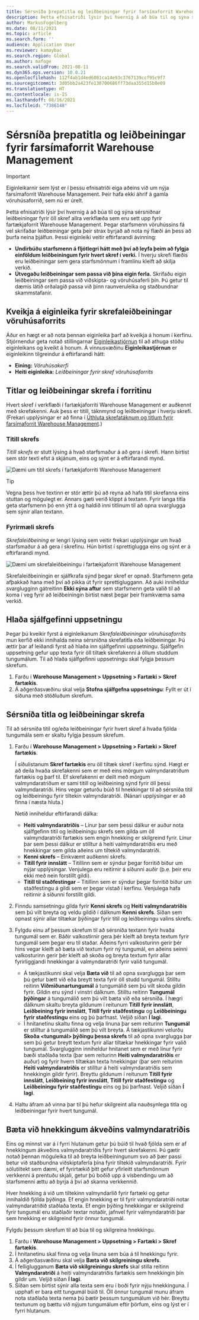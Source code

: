 ```yaml
---
title: Sérsníða þrepatitla og leiðbeiningar fyrir farsímaforrit Warehouse Management
description: Þetta efnisatriði lýsir því hvernig á að búa til og sýna sérsniðnar leiðbeiningar fyrir hvert skref verkflæðis sem er sett upp fyrir fartækjaforrit Warehouse Management.
author: MarkusFogelberg
ms.date: 08/11/2021
ms.topic: article
ms.search.form: ''
audience: Application User
ms.reviewer: kamaybac
ms.search.region: Global
ms.author: mafoge
ms.search.validFrom: 2021-08-11
ms.dyn365.ops.version: 10.0.21
ms.openlocfilehash: 112f4ab1d4ed6081ca14e93c3767139ccf95c9f7
ms.sourcegitcommit: 3d05bb2a423fe130700686ff73daa355d15b0e09
ms.translationtype: HT
ms.contentlocale: is-IS
ms.lasthandoff: 08/16/2021
ms.locfileid: "7386148"
---
```

# <a name="customize-step-titles-and-instructions-for-the-warehouse-management-mobile-app"></a>Sérsníða þrepatitla og leiðbeiningar fyrir farsímaforrit Warehouse Management

> [!IMPORTANT]
> Eiginleikarnir sem lýst er í þessu efnisatriði eiga aðeins við um nýja farsímaforrit Warehouse Management. Þeir hafa ekki áhrif á gamla vöruhúsaforrið, sem nú er úrelt.

Þetta efnisatriði lýsir því hvernig á að búa til og sýna sérsniðnar leiðbeiningar fyrir öll skref allra verkflæða sem eru sett upp fyrir fartækjaforrit Warehouse Management. Þegar starfsmenn vöruhússins fá vel skrifaðar leiðbeiningar geta þeir strax byrjað að nota ný flæði án þess að þurfa neina þjálfun. Þessi eiginleiki veitir eftirfarandi ávinning:

- **Undirbúðu starfsmenn á fljótlegri hátt með því að leyfa þeim að fylgja einföldum leiðbeiningum fyrir hvert skref í verki.** Í hverju skrefi flæðis eru leiðbeiningar sem gera starfsmönnum í framlínu kleift að skilja verkið.
- **Útvegaðu leiðbeiningar sem passa við þína eigin ferla.** Skrifaðu eigin leiðbeiningar sem passa við viðskipta- og vöruhúsaferli þín. Þú getur til dæmis látið orðalagið passa við þinn raunveruleika og staðbundnar skammstafanir.

## <a name="turn-on-the-warehouse-app-step-instructions-feature"></a>Kveikja á eiginleika fyrir skrefaleiðbeiningar vöruhúsaforrits

Áður en hægt er að nota þennan eiginleika þarf að kveikja á honum í kerfinu. Stjórnendur geta notað stillingarnar [Eiginleikastjórnun](../../fin-ops-core/fin-ops/get-started/feature-management/feature-management-overview.md) til að athuga stöðu eiginleikans og kveikt á honum. Á vinnusvæðinu **Eiginleikastjórnun** er eiginleikinn tilgreindur á eftirfarandi hátt:

- **Eining:** *Vöruhúsakerfi*
- **Heiti eiginleika:** *Leiðbeiningar fyrir skref vöruhúsaforrits*

## <a name="step-titles-and-step-instructions-in-the-app"></a>Titlar og leiðbeiningar skrefa í forritinu

Hvert skref í verkflæði í fartækjaforriti Warehouse Management er auðkennt með skrefakenni. Auk þess er titill, táknmynd og leiðbeiningar í hverju skrefi. (Frekari upplýsingar er að finna í [Úthluta skrefatáknum og titlum fyrir farsímaforrit Warehouse Management](step-icons-titles.md).)

### <a name="step-titles"></a>Titill skrefs

*Titill skrefs* er stutt lýsing á hvað starfsmaður á að gera í skrefi. Hann birtist sem stór texti efst á skjánum, eins og sýnt er á eftirfarandi mynd.

![Dæmi um titil skrefs í fartækjaforriti Warehouse Management](media/wma-step-title.png "Dæmi um titil skrefs í fartækjaforriti Warehouse Management")

> [!TIP]
> Vegna þess hve textinn er stór ættir þú að reyna að hafa titil skrefanna eins stuttan og mögulegt er. Annars gæti verið klippt á textann. Fyrir langa titla geta starfsmenn þó enn ýtt á og haldið inni titlinum til að opna svarglugga sem sýnir allan textann.

### <a name="step-instructions"></a>Fyrirmæli skrefs

*Skrefaleiðbeining* er lengri lýsing sem veitir frekari upplýsingar um hvað starfsmaður á að gera í skrefinu. Hún birtist í sprettiglugga eins og sýnt er á eftirfarandi mynd.

![Dæmi um skrefaleiðbeiningu í fartækjaforrit Warehouse Management](media/wma-step-instructions.png "Dæmi um skrefaleiðbeiningu í fartækjaforriti Warehouse Management")

Skrefaleiðbeiningin er sjálfkrafa sýnd þegar skref er opnað. Starfsmenn geta afþakkað hana með því að pikka út fyrir sprettigluggann. Að auki inniheldur svarglugginn gátreitinn **Ekki sýna aftur** sem starfsmenn geta valið til að koma í veg fyrir að leiðbeiningin birtist næst þegar þeir framkvæma sama verkið.

## <a name="load-the-default-setup"></a>Hlaða sjálfgefinni uppsetningu

Þegar þú kveikir fyrst á eiginleikanum *Skrefaleiðbeiningar vöruhúsaforrits* mun kerfið ekki innihalda neina sérsniðna skrefatitla eða leiðbeiningar. Þú ættir þar af leiðandi fyrst að hlaða inn sjálfgefinni uppsetningu. Sjálfgefin uppsetning gefur upp texta fyrir öll tiltæk skrefakenni á öllum studdum tungumálum. Til að hlaða sjálfgefinni uppsetningu skal fylgja þessum skrefum.

1. Farðu í **Warehouse Management \> Uppsetning \> Fartæki \> Skref fartækis**.
1. Á aðgerðasvæðinu skal velja **Stofna sjálfgefna uppsetningu**: Fyllt er út í síðuna með stöðluðum skrefum.

## <a name="customize-step-titles-and-instructions"></a>Sérsníða titla og leiðbeiningar skrefa

Til að sérsníða titil og/eða leiðbeiningar fyrir hvert skref á hvaða fjölda tungumála sem er skaltu fylgja þessum skrefum.

1. Farðu í **Warehouse Management \> Uppsetning \> Fartæki \> Skref fartækis**.

    Í síðulistanum **Skref fartækis** eru öll tiltæk skref í kerfinu sýnd. Hægt er að deila hvaða skrefakenni sem er með eins mörgum valmyndaratriðum fartækis og þarf til. Ef skrefakenni er deilt með mörgum valmyndaratriðum er sami titill og leiðbeining sýnd fyrir öll þessi valmyndaratriði. Hins vegar geturðu búið til hnekkingar til að sérsníða titil og leiðbeiningu fyrir tiltekin valmyndaratriði. (Nánari upplýsingar er að finna í næsta hluta.)

    Netið inniheldur eftirfarandi dálka:

    - **Heiti valmyndaratriðis** – Línur þar sem þessi dálkur er auður nota sjálfgefinn titil og leiðbeiningu skrefs sem gilda um öll valmyndaratriði fartækis sem engin hnekking er skilgreind fyrir. Línur þar sem þessi dálkur er stilltur á heiti valmyndaratriðis eru með hnekkingar sem gilda aðeins um tiltekið valmyndaratriði.
    - **Kenni skrefs** – Einkvæmt auðkenni skrefs.
    - **Titill fyrir innslátt** – Titillinn sem er sýndur þegar forritið biður um nýjar upplýsingar. Venjulega eru reitirnir á síðunni auðir (þ.e. þeir eru ekki með nein forstillt gildi).
    - **Titill til staðfestingar** – Titillinn sem er sýndur þegar forritið biður um staðfestingu á gildi sem er þegar vistað í kerfinu. Venjulega hafa reitirnir á síðunni forstillt gildi.

1. Finndu samsetningu gilda fyrir **Kenni skrefs** og **Heiti valmyndaratriðis** sem þú vilt breyta og veldu gildið í dálknum **Kenni skrefs**. Síðan sem opnast sýnir allar tiltækar þýðingar fyrir titil og leiðbeiningu valins skrefs.
1. Fylgdu einu af þessum skrefum til að sérsníða textann fyrir hvaða tungumál sem er. Báðir valkostirnir gera þér kleift að breyta textum fyrir tungumál sem þegar eru til staðar. Aðeins fyrri valkosturinn gerir þér hins vegar kleift að bæta við textum fyrir ný tungumál, en aðeins seinni valkosturinn gerir þér kleift að skoða og breyta textum fyrir allar fyrirliggjandi hnekkingar á valmyndaratriði fyrir valið tungumál.

    - Á tækjastikunni skal velja **Bæta við** til að opna svarglugga þar sem þú getur bætt við eða breytt texta fyrir öll studd tungumál. Stilltu reitinn **Viðmiðunartungumál** á tungumálið sem þú vilt skoða gildin fyrir. Gildin eru sýnd í vinstri dálknum. Stilltu reitinn **Tungumál þýðingar** á tungumálið sem þú vilt bæta við eða sérsníða. Í hægri dálknum skaltu breyta gildunum í reitunum **Titill fyrir innslátt**, **Leiðbeining fyrir innslátt**, **Titill fyrir staðfestingu** og **Leiðbeiningu fyrir staðfestingu** eins og þú þarfnast. Veljið síðan **Í lagi**.
    - Í hnitanetinu skaltu finna og velja línuna þar sem reiturinn **Tungumál** er stilltur á tungumálið sem þú vilt breyta. Á tækjastikunni velurðu **Skoða &lt;tungumál&gt; þýðingu þessa skrefs** til að opna svarglugga þar sem þú getur breytt textum fyrir allar tiltækar hnekkingar fyrir valið tungumál. Svarglugginn inniheldur hnitanet sem er með línur fyrir bæði staðlaða texta (þar sem reiturinn **Heiti valmyndaratriðis** er auður) og fyrir hvern tiltækan texta hnekkingar (þar sem reiturinn **Heiti valmyndaratriðis** er stilltur á heiti valmyndaratriðis sem hnekkingin gildir fyrir). Breyttu gildunum í reitunum **Titill fyrir innslátt**, **Leiðbeining fyrir innslátt**, **Titill fyrir staðfestingu** og **Leiðbeiningu fyrir staðfestingu** eins og þú þarfnast. Veljið síðan **Í lagi**.

1. Haltu áfram að vinna þar til þú hefur skilgreint alla nauðsynlega titla og leiðbeiningar fyrir hvert tungumál.

## <a name="add-menu-specific-overrides"></a>Bæta við hnekkingum ákveðins valmyndaratriðis

Eins og minnst var á í fyrri hlutanum getur þú búið til hvað fjölda sem er af hnekkingum ákveðins valmyndaratriðis fyrir hvert skrefakenni. Þú gætir notað þennan möguleika til að breyta leiðbeiningunum svo að þær passi betur við staðbundna viðskiptaferla þína fyrir tiltekið valmyndaratriði. Fyrir sölutiltekt sem dæmi, ef fyrirtækið þitt gefur yfirleitt starfsmönnum verkkenni á prentuðu skjali, getur þú boðið upp á vísbendingu um að starfsmenni ættu að byrja á því að skanna verkkennið.

Hver hnekking á við um tiltekinn valmyndarlið fyrir fartæki og getur innihaldið fjölda þýðinga. Ef engin hnekking er til fyrir valmyndaratriði notar valmyndaratriðið staðlaða texta. Ef engin þýðing hnekkingar er skilgreind fyrir tungumál eru staðlaðir textar notaðir, jafnvel fyrir valmyndaratriði þar sem hnekking er skilgreind fyrir önnur tungumál.

Fylgdu þessum skrefum til að búa til og skilgreina hnekkingu.

1. Farðu í **Warehouse Management \> Uppsetning \> Fartæki \> Skref fartækis**.
1. Í hnitanetinu skal finna og velja línuna sem búa á til hnekkingu fyrir.
1. Á aðgerðasvæðinu skal velja **Bæta við skilgreiningu skrefs**.
1. Í felliglugganum **Bæta við skilgreiningu skrefs** skal stilla reitinn **Valmyndaratriði** á heiti valmyndaratriðis fartækis sem hnekkingin þín gildir um. Veljið síðan **Í lagi**.
1. Síðan sem birtist sýnir alla texta sem eru í boði fyrir nýju hnekkinguna. Í upphafi er bara eitt tungumál búið til. Öll önnur tungumál munu áfram nota staðlaða texta nema þú bætir þessum tungumálum við hér. Breyttu textunum og bættu við nýjum tungumálum eftir þörfum, eins og lýst er í fyrri hlutanum.
